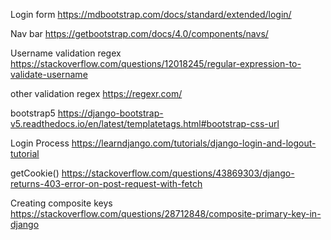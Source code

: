 Login form
https://mdbootstrap.com/docs/standard/extended/login/

Nav bar 
https://getbootstrap.com/docs/4.0/components/navs/

Username validation regex
https://stackoverflow.com/questions/12018245/regular-expression-to-validate-username

other validation regex
https://regexr.com/

bootstrap5
https://django-bootstrap-v5.readthedocs.io/en/latest/templatetags.html#bootstrap-css-url

Login Process
https://learndjango.com/tutorials/django-login-and-logout-tutorial

getCookie()
https://stackoverflow.com/questions/43869303/django-returns-403-error-on-post-request-with-fetch

Creating composite keys
https://stackoverflow.com/questions/28712848/composite-primary-key-in-django